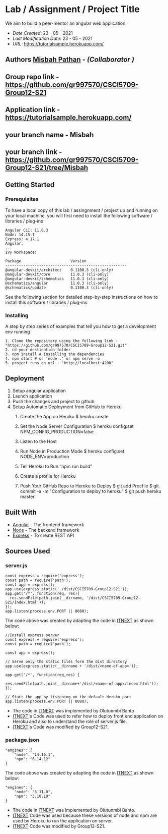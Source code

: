 # Lab / Assignment / Project Title

We aim to build a peer-mentor an angular web application. 

* *Date Created*: 23 - 05 - 2021
* *Last Modification Date*: 23 - 05 - 2021
* *URL*: <https://tutorialsample.herokuapp.com/>

## Authors  [Misbah Pathan](ms358232@dal.ca) - *(Collaborator )*
## Group repo link - https://github.com/gr997570/CSCI5709-Group12-S21
## Application link  - <https://tutorialsample.herokuapp.com/>
## your branch name - Misbah
## your branch link - https://github.com/gr997570/CSCI5709-Group12-S21/tree/Misbah


## Getting Started

### Prerequisites

To have a local copy of this lab / assingnment / project up and running on your local machine, you will first need to install the following software / libraries / plug-ins

```
Angular CLI: 11.0.3
Node: 14.15.1
Express: 4.17.1
Angular:
...
Ivy Workspace:

Package                      Version
------------------------------------------------------
@angular-devkit/architect    0.1100.3 (cli-only)
@angular-devkit/core         11.0.3 (cli-only)
@angular-devkit/schematics   11.0.3 (cli-only)
@schematics/angular          11.0.3 (cli-only)
@schematics/update           0.1100.3 (cli-only)

```

See the following section for detailed step-by-step instructions on how to install this software / libraries / plug-ins

### Installing

A step by step series of examples that tell you how to get a development env running

```
1. Clone the repository using the following link - "https://github.com/gr997570/CSCI5709-Group12-S21.git"
2. cd your-destination-folder
3. npm install # installing the dependencies
4. npm start # or 'node .' or npm serve -o
5. project runs on url - "http://localhost:4200"
```


## Deployment

1. Setup angular application
2. Launch application
3. Push the changes and project to github
4. Setup Automatic Deployment from GitHub to Heroku
    1. Create the App on Heroku
	    $ heroku create

    2. Set the Node Server Configuration
	    $ heroku config:set NPM_CONFIG_PRODUCTION=false

    3. Listen to the Host

    4. Run Node in Production Mode
	    $ heroku config:set NODE_ENV=production

    5. Tell Heroku to Run “npm run build"

    6. Create a profile for Heroku

    7. Push Your GitHub Repo to Heroku to Deploy
	    $ git add Procfile
	    $ git commit -a -m "Configuration to deploy to heroku"
	    $ git push heroku master

## Built With

* [Angular](https://angular.io/guide/setup-local) - The frontend framework
* [Node](https://nodejs.org/en/) - The backend framework 
* [Express](https://www.npmjs.com/package/express) - To create REST API

## Sources Used

### server.js

```
const express = require('express');
const path = require('path');
const app = express();
app.use(express.static('./dist/CSCI5709-Group12-S21'));
app.get('/*', function(req, res){
  res.sendFile(path.join(__dirname, '/dist/CSCI5709-Group12-S21/index.html'));
});
app.listen(process.env.PORT || 8080);
```	

The code above was created by adapting the code in [ITNEXT](https://itnext.io/how-to-deploy-angular-application-to-heroku-1d56e09c5147) as shown below: 

```
//Install express server
const express = require('express');
const path = require('path');

const app = express();

// Serve only the static files form the dist directory
app.use(express.static(__dirname + '/dist/<name-of-app>'));

app.get('/*', function(req,res) {
    
res.sendFile(path.join(__dirname+'/dist/<name-of-app>/index.html'));
});

// Start the app by listening on the default Heroku port
app.listen(process.env.PORT || 8080);
```

- The code in [ITNEXT](https://itnext.io/how-to-deploy-angular-application-to-heroku-1d56e09c5147) was implemented by Olutunmbi Banto
- [ITNEXT](https://itnext.io/how-to-deploy-angular-application-to-heroku-1d56e09c5147)'s Code was used to refer how to deploy front end application on Heroku and also to understand the role of server.js file.
- [ITNEXT](https://itnext.io/how-to-deploy-angular-application-to-heroku-1d56e09c5147)'s Code was modified by Group12-S21.


### package.json

```
"engines": {
    "node": "14.16.1",
    "npm": "6.14.12"
}
```

The code above was created by adapting the code in [ITNEXT](https://itnext.io/how-to-deploy-angular-application-to-heroku-1d56e09c5147) as shown below: 

```
"engines": {
    "node": "6.11.0",
    "npm": "3.10.10"
}
```

- The code in [ITNEXT](https://itnext.io/how-to-deploy-angular-application-to-heroku-1d56e09c5147) was implemented by Olutunmbi Banto.
- [ITNEXT](https://itnext.io/how-to-deploy-angular-application-to-heroku-1d56e09c5147) Code was used because these versions of node and npm are used by Heroku to run the application on server.
- [ITNEXT](https://itnext.io/how-to-deploy-angular-application-to-heroku-1d56e09c5147) Code was modified by Group12-S21.
